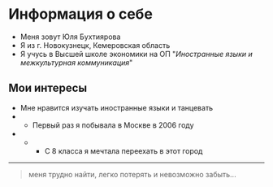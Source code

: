 # Информация о себе
* Меня зовут Юля Бухтиярова
* Я из г. Новокузнецк, Кемеровская область
* Я учусь в Высшей школе экономики на ОП "*Иностранные языки и межкультурная коммуникация*"
## Мои интересы
* Мне нравится изучать иностранные языки и танцевать
* *  Первый раз я побывала в Москве в 2006 году
* * * С 8 класса я мечтала переехать в этот город
------
> меня трудно найти, легко потерять и невозможно забыть...
